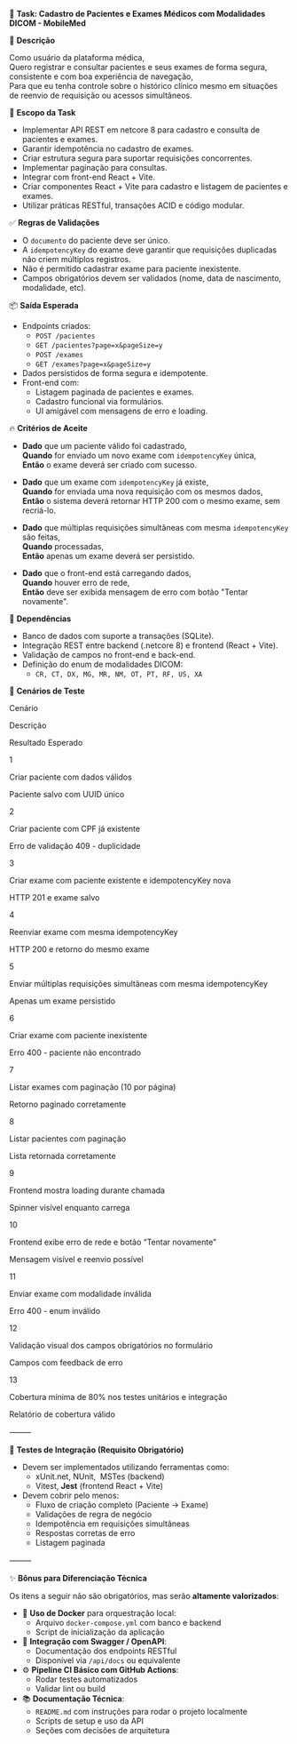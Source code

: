 📝 **Task: Cadastro de Pacientes e Exames Médicos com Modalidades DICOM - MobileMed**

🎯 **Descrição**

Como usuário da plataforma médica,  
Quero registrar e consultar pacientes e seus exames de forma segura, consistente e com boa experiência de navegação,  
Para que eu tenha controle sobre o histórico clínico mesmo em situações de reenvio de requisição ou acessos simultâneos.

🔧 **Escopo da Task**

-   Implementar API REST em netcore 8 para cadastro e consulta de pacientes e exames.
-   Garantir idempotência no cadastro de exames.
-   Criar estrutura segura para suportar requisições concorrentes.
-   Implementar paginação para consultas.
-   Integrar com front-end React + Vite.
-   Criar componentes React + Vite para cadastro e listagem de pacientes e exames.
-   Utilizar práticas RESTful, transações ACID e código modular.

✅ **Regras de Validações**

-   O `documento` do paciente deve ser único.
-   A `idempotencyKey` do exame deve garantir que requisições duplicadas não criem múltiplos registros.
-   Não é permitido cadastrar exame para paciente inexistente.
-   Campos obrigatórios devem ser validados (nome, data de nascimento, modalidade, etc).

📦 **Saída Esperada**

-   Endpoints criados:
    -   `POST /pacientes`
    -   `GET /pacientes?page=x&pageSize=y`
    -   `POST /exames`
    -   `GET /exames?page=x&pageSize=y`
-   Dados persistidos de forma segura e idempotente.
-   Front-end com:
    -   Listagem paginada de pacientes e exames.
    -   Cadastro funcional via formulários.
    -   UI amigável com mensagens de erro e loading.

🔥 **Critérios de Aceite**

-   **Dado** que um paciente válido foi cadastrado,  
    **Quando** for enviado um novo exame com `idempotencyKey` única,  
    **Então** o exame deverá ser criado com sucesso.
    
-   **Dado** que um exame com `idempotencyKey` já existe,  
    **Quando** for enviada uma nova requisição com os mesmos dados,  
    **Então** o sistema deverá retornar HTTP 200 com o mesmo exame, sem recriá-lo.
    
-   **Dado** que múltiplas requisições simultâneas com mesma `idempotencyKey` são feitas,  
    **Quando** processadas,  
    **Então** apenas um exame deverá ser persistido.
    
-   **Dado** que o front-end está carregando dados,  
    **Quando** houver erro de rede,  
    **Então** deve ser exibida mensagem de erro com botão "Tentar novamente".

👥 **Dependências**

-   Banco de dados com suporte a transações (SQLite).
-   Integração REST entre backend (.netcore 8) e frontend (React + Vite).
-   Validação de campos no front-end e back-end.
-   Definição do enum de modalidades DICOM:
    -   `CR, CT, DX, MG, MR, NM, OT, PT, RF, US, XA`

🧪 **Cenários de Teste**

Cenário

Descrição

Resultado Esperado

1

Criar paciente com dados válidos

Paciente salvo com UUID único

2

Criar paciente com CPF já existente

Erro de validação 409 - duplicidade

3

Criar exame com paciente existente e idempotencyKey nova

HTTP 201 e exame salvo

4

Reenviar exame com mesma idempotencyKey

HTTP 200 e retorno do mesmo exame

5

Enviar múltiplas requisições simultâneas com mesma idempotencyKey

Apenas um exame persistido

6

Criar exame com paciente inexistente

Erro 400 - paciente não encontrado

7

Listar exames com paginação (10 por página)

Retorno paginado corretamente

8

Listar pacientes com paginação

Lista retornada corretamente

9

Frontend mostra loading durante chamada

Spinner visível enquanto carrega

10

Frontend exibe erro de rede e botão “Tentar novamente”

Mensagem visível e reenvio possível

11

Enviar exame com modalidade inválida

Erro 400 - enum inválido

12

Validação visual dos campos obrigatórios no formulário

Campos com feedback de erro

13

Cobertura mínima de 80% nos testes unitários e integração

Relatório de cobertura válido

⸻

🧪 **Testes de Integração (Requisito Obrigatório)**

-   Devem ser implementados utilizando ferramentas como:
    -   xUnit.net, NUnit,  MSTes (backend)
    -   Vitest, **Jest** (frontend React + Vite)
-   Devem cobrir pelo menos:
    -   Fluxo de criação completo (Paciente → Exame)
    -   Validações de regra de negócio
    -   Idempotência em requisições simultâneas
    -   Respostas corretas de erro
    -   Listagem paginada

⸻

✨ **Bônus para Diferenciação Técnica**

Os itens a seguir não são obrigatórios, mas serão **altamente valorizados**:

-   🐳 **Uso de Docker** para orquestração local:
    -   Arquivo `docker-compose.yml` com banco e backend
    -   Script de inicialização da aplicação
-   📜 **Integração com Swagger / OpenAPI**:
    -   Documentação dos endpoints RESTful
    -   Disponível via `/api/docs` ou equivalente
-   ⚙️ **Pipeline CI Básico com GitHub Actions**:
    -   Rodar testes automatizados
    -   Validar lint ou build
-   📚 **Documentação Técnica**:
    -   `README.md` com instruções para rodar o projeto localmente
    -   Scripts de setup e uso da API
    -   Seções com decisões de arquitetura